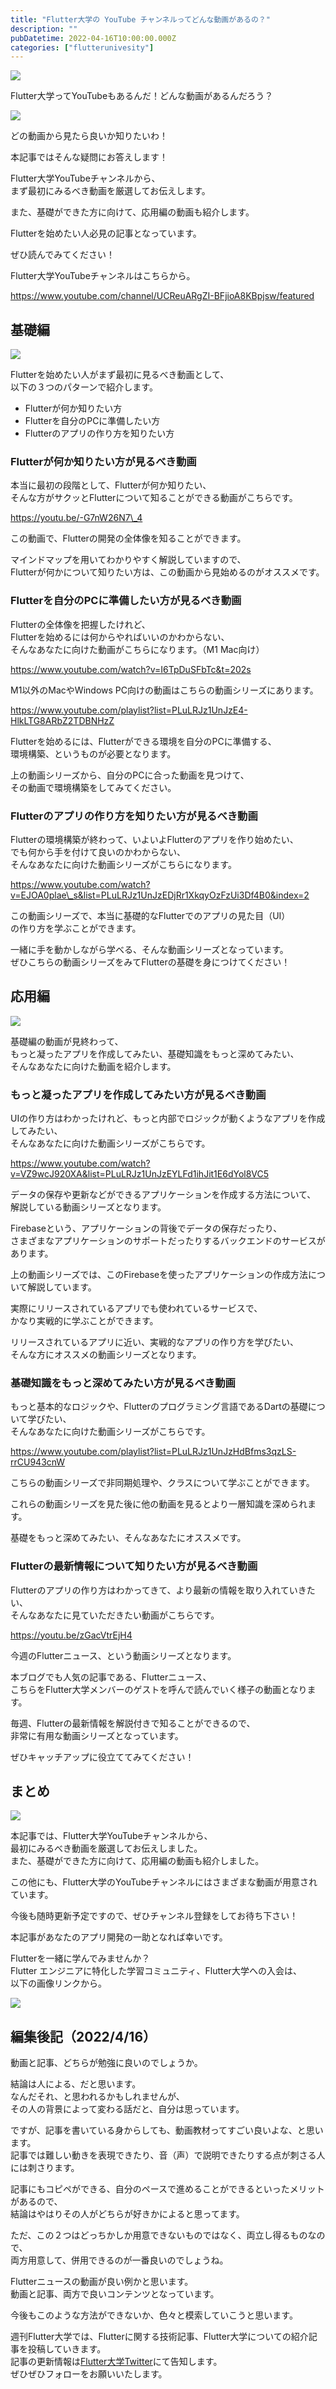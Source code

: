 ```yaml
---
title: "Flutter大学の YouTube チャンネルってどんな動画があるの？"
description: ""
pubDatetime: 2022-04-16T10:00:00.000Z
categories: ["flutterunivesity"]
---
```


![](https://blog.flutteruniv.com/wp-content/themes/cocoon-master/images/ojisan.png)

Flutter大学ってYouTubeもあるんだ！どんな動画があるんだろう？

![](https://blog.flutteruniv.com/wp-content/themes/cocoon-master/images/obasan.png)

どの動画から見たら良いか知りたいわ！

本記事ではそんな疑問にお答えします！

Flutter大学YouTubeチャンネルから、  
まず最初にみるべき動画を厳選してお伝えします。

また、基礎ができた方に向けて、応用編の動画も紹介します。

Flutterを始めたい人必見の記事となっています。

ぜひ読んでみてください！

Flutter大学YouTubeチャンネルはこちらから。

https://www.youtube.com/channel/UCReuARgZI-BFjioA8KBpjsw/featured

## 基礎編

![](http://blog.flutteruniv.com/wp-content/uploads/2022/03/Meeting-1024x683.jpeg)

Flutterを始めたい人がまず最初に見るべき動画として、  
以下の３つのパターンで紹介します。

*   Flutterが何か知りたい方
*   Flutterを自分のPCに準備したい方
*   Flutterのアプリの作り方を知りたい方

### Flutterが何か知りたい方が見るべき動画

本当に最初の段階として、Flutterが何か知りたい、  
そんな方がサクッとFlutterについて知ることができる動画がこちらです。

https://youtu.be/-G7nW26N7\_4

この動画で、Flutterの開発の全体像を知ることができます。

マインドマップを用いてわかりやすく解説していますので、  
Flutterが何かについて知りたい方は、この動画から見始めるのがオススメです。

### Flutterを自分のPCに準備したい方が見るべき動画

Flutterの全体像を把握したけれど、  
Flutterを始めるには何からやればいいのかわからない、  
そんなあなたに向けた動画がこちらになります。（M1 Mac向け）

https://www.youtube.com/watch?v=I6TpDuSFbTc&t=202s

M1以外のMacやWindows PC向けの動画はこちらの動画シリーズにあります。

https://www.youtube.com/playlist?list=PLuLRJz1UnJzE4-HlkLTG8ARbZ2TDBNHzZ

Flutterを始めるには、Flutterができる環境を自分のPCに準備する、  
環境構築、というものが必要となります。

上の動画シリーズから、自分のPCに合った動画を見つけて、  
その動画で環境構築をしてみてください。

### Flutterのアプリの作り方を知りたい方が見るべき動画

Flutterの環境構築が終わって、いよいよFlutterのアプリを作り始めたい、  
でも何から手を付けて良いのかわからない、  
そんなあなたに向けた動画シリーズがこちらになります。

https://www.youtube.com/watch?v=EJOA0plae\_s&list=PLuLRJz1UnJzEDjRr1XkqyOzFzUi3Df4B0&index=2

この動画シリーズで、本当に基礎的なFlutterでのアプリの見た目（UI）  
の作り方を学ぶことができます。

一緒に手を動かしながら学べる、そんな動画シリーズとなっています。  
ぜひこちらの動画シリーズをみてFlutterの基礎を身につけてください！

## 応用編

![](http://blog.flutteruniv.com/wp-content/uploads/2022/03/meeting2-1024x683.jpeg)

基礎編の動画が見終わって、  
もっと凝ったアプリを作成してみたい、基礎知識をもっと深めてみたい、  
そんなあなたに向けた動画を紹介します。

### もっと凝ったアプリを作成してみたい方が見るべき動画

UIの作り方はわかったけれど、もっと内部でロジックが動くようなアプリを作成してみたい、  
そんなあなたに向けた動画シリーズがこちらです。

https://www.youtube.com/watch?v=VZ9wcJ920XA&list=PLuLRJz1UnJzEYLFd1ihJit1E6dYol8VC5

データの保存や更新などができるアプリケーションを作成する方法について、  
解説している動画シリーズとなります。

Firebaseという、アプリケーションの背後でデータの保存だったり、  
さまざまなアプリケーションのサポートだったりするバックエンドのサービスがあります。

上の動画シリーズでは、このFirebaseを使ったアプリケーションの作成方法について解説しています。

実際にリリースされているアプリでも使われているサービスで、  
かなり実戦的に学ぶことができます。

リリースされているアプリに近い、実戦的なアプリの作り方を学びたい、  
そんな方にオススメの動画シリーズとなります。

### 基礎知識をもっと深めてみたい方が見るべき動画

もっと基本的なロジックや、Flutterのプログラミング言語であるDartの基礎について学びたい、  
そんなあなたに向けた動画シリーズがこちらです。

https://www.youtube.com/playlist?list=PLuLRJz1UnJzHdBfms3qzLS-rrCU943cnW

こちらの動画シリーズで非同期処理や、クラスについて学ぶことができます。

これらの動画シリーズを見た後に他の動画を見るとより一層知識を深められます。

基礎をもっと深めてみたい、そんなあなたにオススメです。

### Flutterの最新情報について知りたい方が見るべき動画

Flutterのアプリの作り方はわかってきて、より最新の情報を取り入れていきたい、  
そんなあなたに見ていただきたい動画がこちらです。

https://youtu.be/zGacVtrEjH4

今週のFlutterニュース、という動画シリーズとなります。

本ブログでも人気の記事である、Flutterニュース、  
こちらをFlutter大学メンバーのゲストを呼んで読んでいく様子の動画となります。

毎週、Flutterの最新情報を解説付きで知ることができるので、  
非常に有用な動画シリーズとなっています。

ぜひキャッチアップに役立ててみてください！

## まとめ

![](http://blog.flutteruniv.com/wp-content/uploads/2022/03/meeting3-1024x683.jpeg)

本記事では、Flutter大学YouTubeチャンネルから、  
最初にみるべき動画を厳選してお伝えしました。  
また、基礎ができた方に向けて、応用編の動画も紹介しました。

この他にも、Flutter大学のYouTubeチャンネルにはさまざまな動画が用意されています。

今後も随時更新予定ですので、ぜひチャンネル登録をしてお待ち下さい！

本記事があなたのアプリ開発の一助となれば幸いです。

Flutterを一緒に学んでみませんか？  
Flutter エンジニアに特化した学習コミュニティ、Flutter大学への入会は、  
以下の画像リンクから。

[![](https://blog.flutteruniv.com/wp-content/uploads/2022/07/Flutter大学バナー.png)](//flutteruniv.com)

## 編集後記（2022/4/16）

動画と記事、どちらが勉強に良いのでしょうか。

結論は人による、だと思います。  
なんだそれ、と思われるかもしれませんが、  
その人の背景によって変わる話だと、自分は思っています。

ですが、記事を書いている身からしても、動画教材ってすごい良いよな、と思います。  
記事では難しい動きを表現できたり、音（声）で説明できたりする点が刺さる人には刺さります。

記事にもコピペができる、自分のペースで進めることができるといったメリットがあるので、  
結論はやはりその人がどちらが好きかによると思ってます。

ただ、この２つはどっちかしか用意できないものではなく、両立し得るものなので、  
両方用意して、併用できるのが一番良いのでしょうね。

Flutterニュースの動画が良い例かと思います。  
動画と記事、両方で良いコンテンツとなっています。

今後もこのような方法ができないか、色々と模索していこうと思います。

週刊Flutter大学では、Flutterに関する技術記事、Flutter大学についての紹介記事を投稿していきます。  
記事の更新情報は[Flutter大学Twitter](https://twitter.com/FlutterUniv)にて告知します。  
ぜひぜひフォローをお願いいたします。